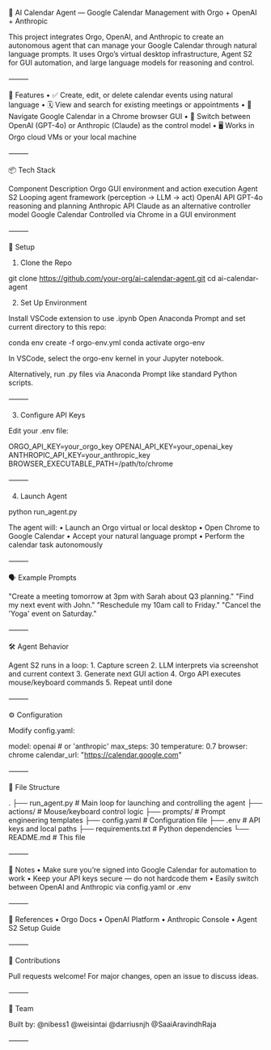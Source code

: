 🧠 AI Calendar Agent — Google Calendar Management with Orgo + OpenAI + Anthropic

This project integrates Orgo, OpenAI, and Anthropic to create an autonomous agent that can manage your Google Calendar through natural language prompts. It uses Orgo’s virtual desktop infrastructure, Agent S2 for GUI automation, and large language models for reasoning and control.

⸻

🚀 Features
	•	✅ Create, edit, or delete calendar events using natural language
	•	🗓️ View and search for existing meetings or appointments
	•	🧭 Navigate Google Calendar in a Chrome browser GUI
	•	🔄 Switch between OpenAI (GPT-4o) or Anthropic (Claude) as the control model
	•	🖥️ Works in Orgo cloud VMs or your local machine

⸻

📦 Tech Stack

Component	Description
Orgo	GUI environment and action execution
Agent S2	Looping agent framework (perception → LLM → act)
OpenAI API	GPT-4o reasoning and planning
Anthropic API	Claude as an alternative controller model
Google Calendar	Controlled via Chrome in a GUI environment


⸻

🔧 Setup

1. Clone the Repo

git clone https://github.com/your-org/ai-calendar-agent.git
cd ai-calendar-agent

2. Set Up Environment

Install VSCode extension to use .ipynb
Open Anaconda Prompt and set current directory to this repo:

conda env create -f orgo-env.yml
conda activate orgo-env

In VSCode, select the orgo-env kernel in your Jupyter notebook.

Alternatively, run .py files via Anaconda Prompt like standard Python scripts.

⸻

3. Configure API Keys

Edit your .env file:

ORGO_API_KEY=your_orgo_key
OPENAI_API_KEY=your_openai_key
ANTHROPIC_API_KEY=your_anthropic_key
BROWSER_EXECUTABLE_PATH=/path/to/chrome


⸻

4. Launch Agent

python run_agent.py

The agent will:
	•	Launch an Orgo virtual or local desktop
	•	Open Chrome to Google Calendar
	•	Accept your natural language prompt
	•	Perform the calendar task autonomously

⸻

🗣️ Example Prompts

"Create a meeting tomorrow at 3pm with Sarah about Q3 planning."
"Find my next event with John."
"Reschedule my 10am call to Friday."
"Cancel the 'Yoga' event on Saturday."


⸻

🛠️ Agent Behavior

Agent S2 runs in a loop:
	1.	Capture screen
	2.	LLM interprets via screenshot and current context
	3.	Generate next GUI action
	4.	Orgo API executes mouse/keyboard commands
	5.	Repeat until done

⸻

⚙️ Configuration

Modify config.yaml:

model: openai  # or 'anthropic'
max_steps: 30
temperature: 0.7
browser: chrome
calendar_url: "https://calendar.google.com"


⸻

📁 File Structure

.
├── run_agent.py         # Main loop for launching and controlling the agent
├── actions/             # Mouse/keyboard control logic
├── prompts/             # Prompt engineering templates
├── config.yaml          # Configuration file
├── .env                 # API keys and local paths
├── requirements.txt     # Python dependencies
└── README.md            # This file


⸻

📌 Notes
	•	Make sure you’re signed into Google Calendar for automation to work
	•	Keep your API keys secure — do not hardcode them
	•	Easily switch between OpenAI and Anthropic via config.yaml or .env

⸻

📎 References
	•	Orgo Docs
	•	OpenAI Platform
	•	Anthropic Console
	•	Agent S2 Setup Guide

⸻

🤝 Contributions

Pull requests welcome! For major changes, open an issue to discuss ideas.

⸻

👥 Team

Built by:
@nibess1
@weisintai
@darriusnjh
@SaaiAravindhRaja

⸻

